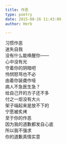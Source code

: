 ```yaml
---  
title: 作恶  
type: poetry  
date: 2015-08-26 11:43:09  
author: Herb  

---    
```

习惯作恶    
迷失自我    
没有什么能唤醒你——    
心中没有光    
守着你的阴暗吧    
怜悯怒骂也不必    
由着你装聋作哑    
病人不急医生急？    
给自己开的方子还不多    
付之一炬没有大火    
架子端起来是放不下的    
宁愿被炙烤    
至于你的作恶    
因为我的道歉都发自心底    
所以我不强求    
你的道歉真情实意  
